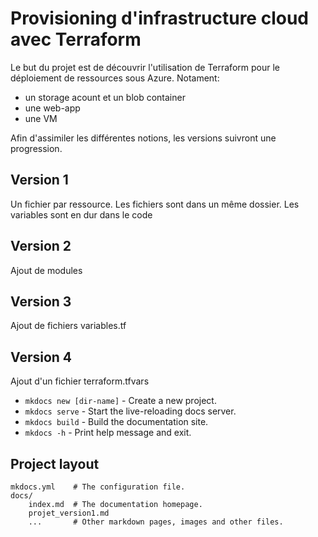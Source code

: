 # Provisioning d'infrastructure cloud avec Terraform

Le but du projet est de découvrir l'utilisation de Terraform pour le déploiement de ressources sous Azure.
Notament:

* un storage acount et un blob container
* une web-app
* une VM

Afin d'assimiler les différentes notions, les versions suivront une progression.

## Version 1

Un fichier par ressource.
Les fichiers sont dans un même dossier.
Les variables sont en dur dans le code

## Version 2

Ajout de modules

## Version 3

Ajout de fichiers variables.tf

## Version 4

Ajout d'un fichier terraform.tfvars



* `mkdocs new [dir-name]` - Create a new project.
* `mkdocs serve` - Start the live-reloading docs server.
* `mkdocs build` - Build the documentation site.
* `mkdocs -h` - Print help message and exit.

## Project layout

    mkdocs.yml    # The configuration file.
    docs/
        index.md  # The documentation homepage.
        projet_version1.md
        ...       # Other markdown pages, images and other files.
